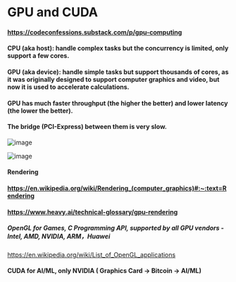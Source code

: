 # GPU and CUDA

#### https://codeconfessions.substack.com/p/gpu-computing
#### CPU (aka host): handle complex tasks but the concurrency is limited, only support a few cores.
#### GPU (aka device): handle simple tasks but support thousands of cores, as it was originally designed to support computer graphics and video, but now it is used to accelerate calculations.
#### GPU has much faster throughput (the higher the better) and lower latency (the lower the better).
#### The bridge (PCI-Express) between them is very slow.

![image](https://github.com/yinanericxue/GPU-CUDA/assets/102645083/684e91e2-806a-4bdb-901f-d2daff309bb8)

![image](https://github.com/yinanericxue/GPU-CUDA/assets/102645083/63cbab49-66ed-4c11-ae85-2b74791c8965)

#### Rendering
#### https://en.wikipedia.org/wiki/Rendering_(computer_graphics)#:~:text=Rendering
#### https://www.heavy.ai/technical-glossary/gpu-rendering

##### OpenGL for Games, C Programming API, supported by all GPU vendors - Intel, AMD, NVIDIA, ARM，Huawei
https://en.wikipedia.org/wiki/List_of_OpenGL_applications

#### CUDA for AI/ML, only NVIDIA  ( Graphics Card -> Bitcoin -> AI/ML)

